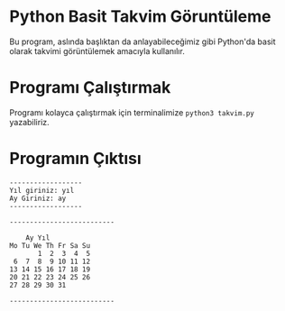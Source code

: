 # Python Basit Takvim Göruntüleme

Bu program, aslında başlıktan da anlayabileceğimiz gibi Python'da basit olarak takvimi görüntülemek amacıyla kullanılır. 

# Programı Çalıştırmak

Programı kolayca çalıştırmak için terminalimize `python3 takvim.py` yazabiliriz.

# Programın Çıktısı

```
------------------
Yıl giriniz: yıl
Ay Giriniz: ay
------------------ 

--------------------------

    Ay Yıl
Mo Tu We Th Fr Sa Su
       1  2  3  4  5
 6  7  8  9 10 11 12
13 14 15 16 17 18 19
20 21 22 23 24 25 26
27 28 29 30 31

--------------------------
```
